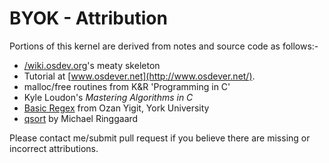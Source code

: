 # BYOK - Attribution

Portions of this kernel are derived from notes and source code as follows:-

* [/wiki.osdev.org](http://wiki.osdev.org/Main_Page)'s meaty skeleton 
* Tutorial at [www.osdever.net](http://www.osdever.net/).
* malloc/free routines from K&R 'Programming in C'
* Kyle Loudon's _Mastering Algorithms in C_
* [Basic Regex](http://www.cse.yorku.ca/~oz/regex.bun) from Ozan Yigit, York University
* [qsort](http://www.jbox.dk/sanos/source/lib/qsort.c.html) by Michael Ringgaard

Please contact me/submit pull request if you believe there are missing or 
incorrect attributions.